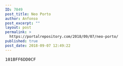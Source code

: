```yaml
---
ID: 7849
post_title: Neo Porto
author: Anfonso
post_excerpt: ""
layout: post
permalink: >
  https://portalrepository.com/2018/09/07/neo-porto/
published: true
post_date: 2018-09-07 12:49:22
---
```

<pre>101BFF6DD0CF</pre>